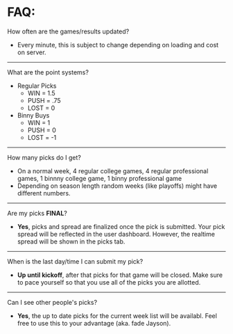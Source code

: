 # FAQ:
How often are the games/results updated?
- Every minute, this is subject to change depending on loading and cost on server.
___
What are the point systems?
- Regular Picks 
	- WIN = 1.5
	- PUSH = .75
	- LOST = 0
- Binny Buys
	- WIN = 1 
	- PUSH = 0
	- LOST = -1
___
How many picks do I get?
- On a normal week, 4 regular college games, 4 regular professional games, 1 binnny college game, 1 binny professional game
- Depending on season length random weeks (like playoffs) might have different numbers.
___
Are my picks __FINAL__?
- __Yes__, picks and spread are finalized once the pick is submitted. Your pick spread will be reflected in the user dashboard. However, the realtime spread will be shown in the picks tab.
___
When is the last day/time I can submit my pick?
- __Up until kickoff__, after that picks for that game will be closed. Make sure to pace yourself so that you use all of the picks you are allotted.
___
Can I see other people's picks?
- __Yes__, the up to date picks for the current week list will be availabl. Feel free to use this to your advantage (aka. fade Jayson).
